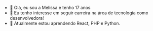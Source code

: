 - 👋 Olá, eu sou a Melissa e tenho 17 anos
- 👀 Eu tenho interesse em seguir carreira na área de tecnologia como desenvolvedora!
- 🌱 Atualmente estou aprendendo React, PHP e Python.

<!---
Mlopesoliveira/Mlopesoliveira is a ✨ special ✨ repository because its `README.md` (this file) appears on your GitHub profile.
You can click the Preview link to take a look at your changes.
--->
